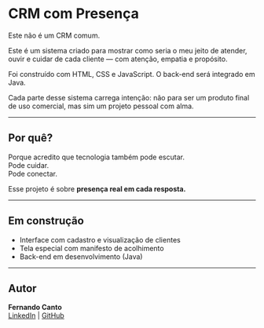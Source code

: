 # CRM com Presença

Este não é um CRM comum.

Este é um sistema criado para mostrar como seria o meu jeito de atender, ouvir e cuidar de cada cliente — com atenção, empatia e propósito.

Foi construído com HTML, CSS e JavaScript. O back-end será integrado em Java.

Cada parte desse sistema carrega intenção: não para ser um produto final de uso comercial, mas sim um projeto pessoal com alma.

---

## Por quê?

Porque acredito que tecnologia também pode escutar.  
Pode cuidar.  
Pode conectar.

Esse projeto é sobre **presença real em cada resposta.**

---

## Em construção

- Interface com cadastro e visualização de clientes  
- Tela especial com manifesto de acolhimento  
- Back-end em desenvolvimento (Java)

---

## Autor

**Fernando Canto**  
[LinkedIn](https://linkedin.com/in/fernandocanto) | [GitHub](https://github.com/FernandoTechSeeker)
